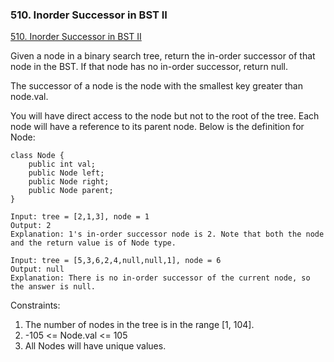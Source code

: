 ### 510. Inorder Successor in BST II

[510. Inorder Successor in BST II
](https://leetcode.com/problems/inorder-successor-in-bst-ii/)

Given a node in a binary search tree, return the in-order successor of that node in the BST. If that node has no in-order successor, return null.

The successor of a node is the node with the smallest key greater than node.val.

You will have direct access to the node but not to the root of the tree. Each node will have a reference to its parent node. Below is the definition for Node:



```
class Node {
    public int val;
    public Node left;
    public Node right;
    public Node parent;
}
```

```
Input: tree = [2,1,3], node = 1
Output: 2
Explanation: 1's in-order successor node is 2. Note that both the node and the return value is of Node type.
```

```
Input: tree = [5,3,6,2,4,null,null,1], node = 6
Output: null
Explanation: There is no in-order successor of the current node, so the answer is null.
```

Constraints:

1. The number of nodes in the tree is in the range [1, 104].
2. -105 <= Node.val <= 105
3. All Nodes will have unique values.